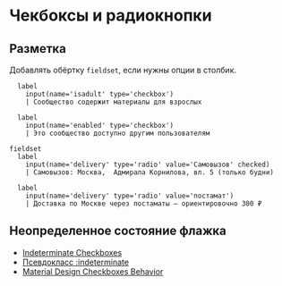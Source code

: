 # Чекбоксы и радиокнопки

## Разметка

Добавлять обёртку `fieldset`, если нужны опции в столбик.

```pug
  label
    input(name='isadult' type='checkbox')
    | Сообщество содержит материалы для взрослых

  label
    input(name='enabled' type='checkbox')
    | Это сообщество доступно другим пользователям

fieldset
  label
    input(name='delivery' type='radio' value='Самовызов' checked)
    | Самовызов: Москва,  Адмирала Корнилова, вл. 5 (только будни)

  label
    input(name='delivery' type='radio' value='постамат')
    | Доставка по Москве через постаматы – ориентировочно 300 ₽
```

## Неопределенное состояние флажка

- [Indeterminate Checkboxes](https://css-tricks.com/indeterminate-checkboxes/)
- [Псевдокласс :indeterminate](http://htmlbook.ru/css/indeterminate)
- [Material Design Checkboxes Behavior](https://material.io/components/checkboxes#behavior)
